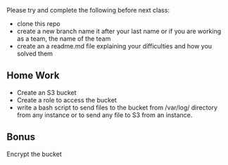 Please try and complete the following before next class:
* clone this repo
* create a new branch name it after your last name or if you are working as a team, the name of the team
* create an a readme.md file explaining your difficulties and how you solved them

## Home Work
* Create an S3 bucket
* Create a role to access the bucket
* write a bash script to send files to the bucket from /var/log/ directory from any instance or to send any file to S3 from an instance.

## Bonus
Encrypt the bucket 

